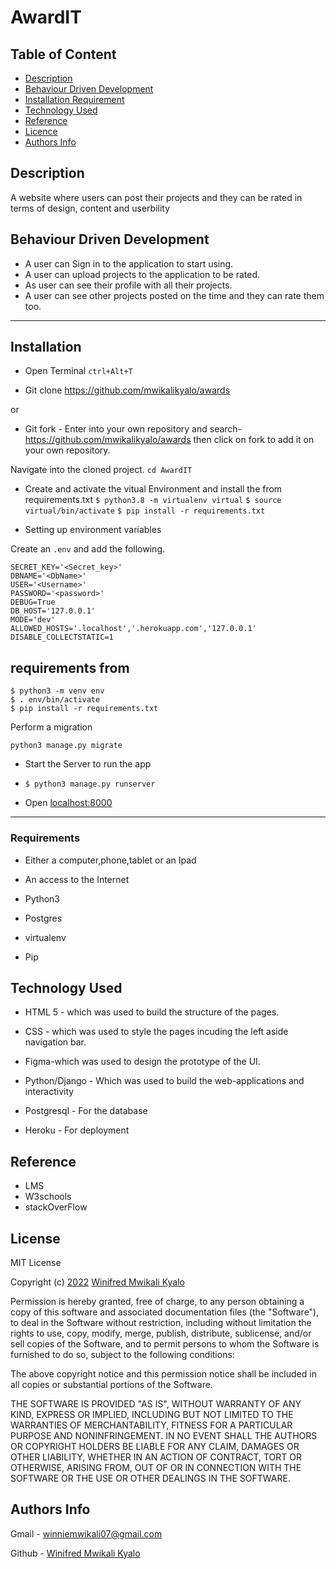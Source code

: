 # AwardIT

## Table of Content

+ [Description](#description)
+ [Behaviour Driven Development](#behaviour-driven-development)
+ [Installation Requirement](#Installation)
+ [Technology Used](#technology-used)
+ [Reference](#reference)
+ [Licence](#licence)
+ [Authors Info](#authors-info)

## Description

<p>A website where users can post their projects and they can be rated in terms of design, content and userbility</p>

## Behaviour Driven Development

<p>

* A user can Sign in to the application to start using.
* A user can upload projects to the application to be rated.
* As user can see their profile with all their projects.
* A user can see other projects posted on the time and they can rate them too.

</p>

***
## Installation

* Open Terminal `ctrl+Alt+T`

* Git clone https://github.com/mwikalikyalo/awards

or

* Git fork - Enter into your own repository and search-https://github.com/mwikalikyalo/awards then click on fork to add
it on your own repository.

 Navigate into the cloned project. 
`cd AwardIT`


* Create and activate the vitual Environment and install the from requirements.txt
`$ python3.8 -m virtualenv virtual`
`$ source virtual/bin/activate`
`$ pip install -r requirements.txt`

* Setting up environment variables

Create an `.env` and add the following.
```
SECRET_KEY='<Secret_key>'
DBNAME='<DbName>'
USER='<Username>'
PASSWORD='<password>'
DEBUG=True
DB_HOST='127.0.0.1'
MODE='dev'
ALLOWED_HOSTS='.localhost','.herokuapp.com','127.0.0.1'
DISABLE_COLLECTSTATIC=1

```

requirements from 
---
```
$ python3 -m venv env
$ . env/bin/activate
$ pip install -r requirements.txt

```
Perform a migration
```
python3 manage.py migrate

```


* Start the Server to run the app
* `$ python3 manage.py runserver`

* Open [localhost:8000](#)
***


### Requirements

* Either a computer,phone,tablet or an Ipad

* An access to the Internet

* Python3

* Postgres

* virtualenv

* Pip


## Technology Used

* HTML 5 - which was used to build the structure of the pages.

* CSS - which was used to style the pages incuding the left aside navigation bar.

* Figma-which was used to design the prototype of the UI.

* Python/Django - Which was used to build the web-applications and interactivity

* Postgresql - For the database

* Heroku - For deployment

## Reference

* LMS
* W3schools
* stackOverFlow


## License

MIT License

Copyright (c) [2022](#license) [Winifred Mwikali Kyalo](#licence)

Permission is hereby granted, free of charge, to any person obtaining a copy
of this software and associated documentation files (the "Software"), to deal
in the Software without restriction, including without limitation the rights
to use, copy, modify, merge, publish, distribute, sublicense, and/or sell
copies of the Software, and to permit persons to whom the Software is
furnished to do so, subject to the following conditions:

The above copyright notice and this permission notice shall be included in all
copies or substantial portions of the Software.

THE SOFTWARE IS PROVIDED "AS IS", WITHOUT WARRANTY OF ANY KIND, EXPRESS OR
IMPLIED, INCLUDING BUT NOT LIMITED TO THE WARRANTIES OF MERCHANTABILITY,
FITNESS FOR A PARTICULAR PURPOSE AND NONINFRINGEMENT. IN NO EVENT SHALL THE
AUTHORS OR COPYRIGHT HOLDERS BE LIABLE FOR ANY CLAIM, DAMAGES OR OTHER
LIABILITY, WHETHER IN AN ACTION OF CONTRACT, TORT OR OTHERWISE, ARISING FROM,
OUT OF OR IN CONNECTION WITH THE SOFTWARE OR THE USE OR OTHER DEALINGS IN THE
SOFTWARE.


## Authors Info

Gmail - [winniemwikali07@gmail.com]()

Github - [Winifred Mwikali Kyalo](https://github.com/mwikalikyalo)